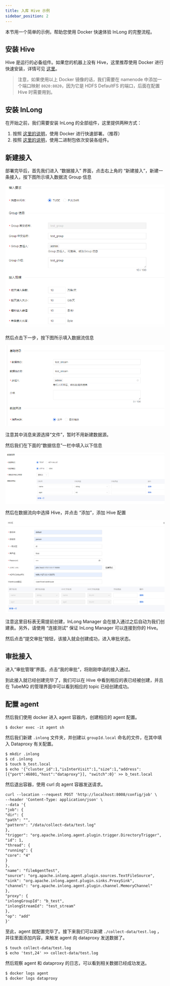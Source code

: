 ```yaml
---
title: 入库 Hive 示例
sidebar_position: 2
---
```


本节用一个简单的示例，帮助您使用 Docker 快速体验 InLong 的完整流程。


## 安装 Hive
Hive 是运行的必备组件。如果您的机器上没有 Hive，这里推荐使用 Docker 进行快速安装，详情可见 [这里](https://github.com/big-data-europe/docker-hive)。

> 注意，如果使用以上 Docker 镜像的话，我们需要在 namenode 中添加一个端口映射 `8020:8020`，因为它是 HDFS DefaultFS 的端口，后面在配置 Hive 时需要用到。

## 安装 InLong
在开始之前，我们需要安装 InLong 的全部组件，这里提供两种方式：
1. 按照 [这里的说明](deployment/docker.md)，使用 Docker 进行快速部署。（推荐）
2. 按照 [这里的说明](deployment/bare_metal.md)，使用二进制包依次安装各组件。


## 新建接入
部署完毕后，首先我们进入 “数据接入” 界面，点击右上角的 “新建接入”，新建一条接入，按下图所示填入数据流 Group 信息

![Create Group](img/create-group.png)

然后点击下一步，按下图所示填入数据流信息

![Create Stream](img/create-stream.png)

注意其中消息来源选择“文件”，暂时不用新建数据源。

然后我们在下面的“数据信息”一栏中填入以下信息

![Data Information](img/data-information.png)

然后在数据流向中选择 Hive，并点击 “添加”，添加 Hive 配置

![Hive Config](img/hive-config.png)

注意这里目标表无需提前创建，InLong Manager 会在接入通过之后自动为我们创建表。另外，请使用 “连接测试” 保证 InLong Manager 可以连接到你的 Hive。

然后点击“提交审批”按钮，该接入就会创建成功，进入审批状态。

## 审批接入
进入“审批管理”界面，点击“我的审批”，将刚刚申请的接入通过。

到此接入就已经创建完毕了，我们可以在 Hive 中看到相应的表已经被创建，并且在 TubeMQ 的管理界面中可以看到相应的 topic 已经创建成功。

## 配置 agent
然后我们使用 docker 进入 agent 容器内，创建相应的 agent 配置。
```
$ docker exec -it agent sh
```

然后我们新建 `.inlong` 文件夹，并创建以 `groupId.local` 命名的文件，在其中填入 Dataproxy 有关配置。
```
$ mkdir .inlong
$ cd .inlong
$ touch b_test.local
$ echo '{"cluster_id":1,"isInterVisit":1,"size":1,"address": [{"port":46801,"host":"dataproxy"}], "switch":0}' >> b_test.local
```

然后退出容器，使用 curl 向 agent 容器发送请求。
```
curl --location --request POST 'http://localhost:8008/config/job' \
--header 'Content-Type: application/json' \
--data '{
"job": {
"dir": {
"path": "",
"pattern": "/data/collect-data/test.log"
},
"trigger": "org.apache.inlong.agent.plugin.trigger.DirectoryTrigger",
"id": 1,
"thread": {
"running": {
"core": "4"
}
},
"name": "fileAgentTest",
"source": "org.apache.inlong.agent.plugin.sources.TextFileSource",
"sink": "org.apache.inlong.agent.plugin.sinks.ProxySink",
"channel": "org.apache.inlong.agent.plugin.channel.MemoryChannel"
},
"proxy": {
"inlongGroupId": "b_test",
"inlongStreamId": "test_stream"
},
"op": "add"
}'
```

至此，agent 就配置完毕了。接下来我们可以新建 `./collect-data/test.log` ，并往里面添加内容，来触发 agent 向 dataproxy 发送数据了。

```
$ touch collect-data/test.log
$ echo 'test,24' >> collect-data/test.log
```

然后观察 agent 和 dataproxy 的日志，可以看到相关数据已经成功发送。

```
$ docker logs agent
$ docker logs dataproxy
```



